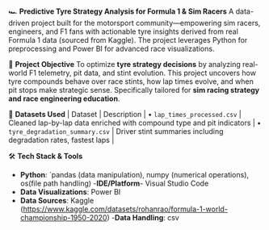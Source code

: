  🏎 **Predictive Tyre Strategy Analysis for Formula 1 & Sim Racers**
A data-driven project built for the motorsport community—empowering sim racers, engineers, and F1 fans with actionable tyre insights derived from real Formula 1 data (sourced from Kaggle). The project leverages Python for preprocessing and Power BI for advanced race visualizations.
 
🔧 **Project Objective**
To optimize **tyre strategy decisions** by analyzing real-world F1 telemetry, pit data, and stint evolution. This project uncovers how tyre compounds behave over race stints, how lap times evolve, and when pit stops make strategic sense. Specifically tailored for **sim racing strategy and race engineering education**.

📂 **Datasets Used**
 | Dataset                               | Description                                                            |
•	`lap_times_processed.csv`              | Cleaned lap-by-lap data enriched with compound type and pit indicators |
•	`tyre_degradation_summary.csv`         | Driver stint summaries including degradation rates, fastest laps       |

🛠 **Tech Stack & Tools**
- **Python**: `pandas (data manipulation), numpy (numerical operations), os(file path handling)
-**IDE/Platform**- Visual Studio Code  
- **Data Visualizations**: Power BI
- **Data Sources**: Kaggle (https://www.kaggle.com/datasets/rohanrao/formula-1-world-championship-1950-2020) 
-**Data Handling**:  csv


